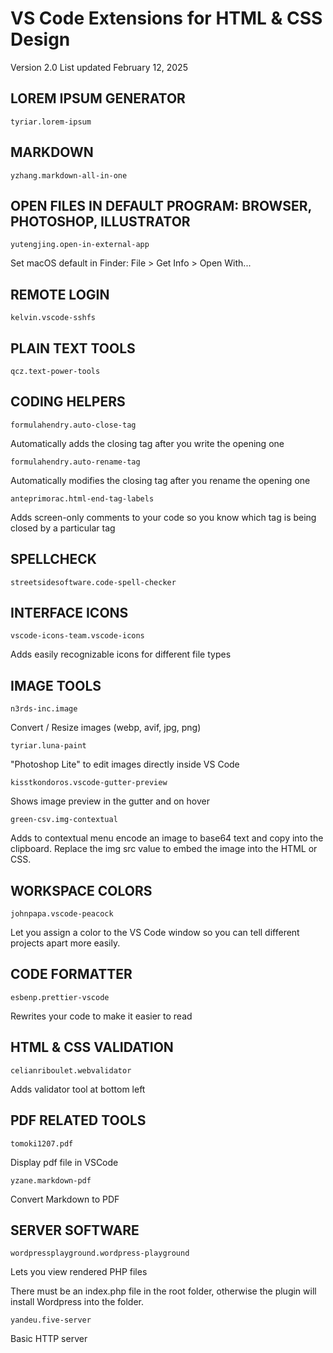 # VS Code Extensions for HTML & CSS Design

Version 2.0 List updated February 12, 2025


##  LOREM IPSUM GENERATOR
    tyriar.lorem-ipsum


##  MARKDOWN
    yzhang.markdown-all-in-one


##  OPEN FILES IN DEFAULT PROGRAM: BROWSER, PHOTOSHOP, ILLUSTRATOR

    yutengjing.open-in-external-app

Set macOS default in Finder: File > Get Info > Open With...


##  REMOTE LOGIN

    kelvin.vscode-sshfs


##  PLAIN TEXT TOOLS

    qcz.text-power-tools


##  CODING HELPERS

    formulahendry.auto-close-tag

Automatically adds the closing tag after you write the opening one

    formulahendry.auto-rename-tag

Automatically modifies the closing tag after you rename the opening one

    anteprimorac.html-end-tag-labels

Adds screen-only comments to your code so you know which tag is being closed by a particular tag


##  SPELLCHECK

    streetsidesoftware.code-spell-checker


##  INTERFACE ICONS

    vscode-icons-team.vscode-icons

Adds easily recognizable icons for different file types



##  IMAGE TOOLS

    n3rds-inc.image

Convert / Resize images (webp, avif, jpg, png)

    tyriar.luna-paint

"Photoshop Lite" to edit images directly inside VS Code 

    kisstkondoros.vscode-gutter-preview

Shows image preview in the gutter and on hover

    green-csv.img-contextual
    
Adds to contextual menu encode an image to base64 text and copy into the clipboard. Replace the img src value to embed the image into the HTML or CSS.



##  WORKSPACE COLORS

    johnpapa.vscode-peacock

Let you assign a color to the VS Code window so you can tell different projects apart more easily.




##  CODE FORMATTER

    esbenp.prettier-vscode

Rewrites your code to make it easier to read


##  HTML & CSS VALIDATION

    celianriboulet.webvalidator

Adds validator tool at bottom left


##  PDF RELATED TOOLS

    tomoki1207.pdf

Display pdf file in VSCode

    yzane.markdown-pdf

Convert Markdown to PDF



##  SERVER SOFTWARE

    wordpressplayground.wordpress-playground

Lets you view rendered PHP files

There must be an index.php file in the root folder, otherwise the plugin will install Wordpress into the folder.

    yandeu.five-server

Basic HTTP server